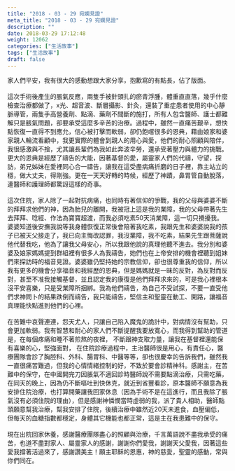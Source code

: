 ```yaml
---
title: "2018 - 03 - 29 宛嫻見證"
meta_title: "2018 - 03 - 29 宛嫻見證"
description: ""
date: 2018-03-29 17:12:48
weight: 12062
categories: ["生活故事"]
tags: ["生活故事"]
draft: false
---
```


家人們平安，我有很大的感動想跟大家分享，抱歉寫的有點長，佔了版面。<br />
<br />
這次手術後產生的脹氣反應，兩隻手被針頭扎的瘀青浮腫，體重直直落，幾乎什麼檢查治療都做了，x光、超音波、斷層攝影、針灸，還裝了重症患者使用的中心靜脈導管，兩隻手高營養劑、點滴、藥劑不間斷的施打，所有人包含醫師、護士都難解只是脹氣問題，卻要承受這麼多辛苦的治療。過程中，雖然一直痛苦艱辛，想快點恢復一直得不到應允，信心被打擊而軟弱，卻仍飽嚐很多的恩典，藉由娘家和婆家親人輪流看顧中，我更實際的體會到親人的用心與愛，他們的耐心照顧與陪伴，我很感激與不捨，尤其讓長輩們為我如此奔波辛勞，還承受著壓力與體力的挑戰。更大的恩典是經歷了禱告的大能，因著基督的愛，屬靈家人們的代禱，守望，探訪，弟兄姊妹在愛裡同心合一禱告，讓我在這受盡病痛折磨的日子裡，靠主站立的穩，做大丈夫，得剛強。更在一天天好轉的時候，經歷了神蹟，鼻胃管自動脫落，連醫師和護理師都驚訝這樣的奇事。<br />
<br />
這次住院，家人除了一起對抗病痛，也同時有著信仰的爭戰，我的父母與婆婆不斷的拜拜求他們的神，因為胎兒的離開，我被冠上這是我的業障，我的父母帶著先生去拜拜、唸經、作法為寶寶超渡，而我必須吃素50天消業障，這一切只攪擾我。婆婆知道後安撫我說等我身體恢復正常後會陪著我吃素，我跟先生和婆婆說我的孩子已被天父接走了，我已向主悔改認罪，我沒業障，我不吃素，結果先生跟菩薩說他代替我吃，他為了讓我父母安心，所以我跟他說的真理他聽不進去。我分別和婆婆及娘家媽媽提到群組裡有很多人為我禱告，她們也在上帝安排的機會裡聽到姐妹們來探訪時的福音見證。婆婆雖仍堅持她的宗教信仰，卻也很尊重我的信仰，所以我有更多的機會分享福音和我經歷的恩典，但是媽媽就是一昧的反對，為反對而反對，甚至不准我接觸基督，並且認定我的康復是他們拜拜求來的，可是我心裡根本沒平安喜樂，只是受業障所捆綁。我為他們禱告，為自己不受試探，不要一直受他們求神問卜的結果跌倒而禱告，我只能禱告，堅信主和聖靈在動工、開路，讓福音真理能快點進到他們的心裡。<br />
<br />
在苦難中哀聲連連，怨天尤人，只讓自己陷入魔鬼的詭計中，對病情沒有幫助，只會更加軟弱。我有智慧和耐心的家人們不斷提醒我要放寬心，而我得到幫助的管道是，在每個疼痛和睡不著煎熬的夜裡， 不斷跟神支取力量，讓我在基督裡還能保有喜樂的心，堅強面對， 在住院診療過程中，主治醫師很是用心，有責任心，醫療團隊會診了胸腔科、外科、腸胃科、中醫等等，卻也很慶幸的告訴我們，雖然我一直很痛苦難過，但我的心情情緒控制的好，不致於要會診精神科。感謝主，在苦難中的保守，在中國開完刀因脹氣不適回診時醫師說不需要點滴治療，只需吃藥，在同天的晚上，因為仍不斷嘔吐到快休克，就近到省豐看診，原本醫師不願意為我安排住院治療，也打算開藥讓我回家休息（因為手術不是在這進行，而且我除了脹氣沒有必須住院的理由），但是感謝神憐憫當時虛弱的我，派了貴人相助，醫師點頭願意幫我治療，幫我安排了住院，後續治療中雖然近20天未進食，血壓偏低，但每天的血糖指數都穩定，身體其它機能也都正常，這是主在我患難中的保守。<br />
<br />
現在出院回家休養，感謝醫療團隊盡心的照顧與治療，千言萬語說不盡我承受的痛苦，也道不盡對家人、屬靈家人的感謝，謝謝你們愛我，謝謝天父愛我，因著這些愛我撐著活過來了，感謝讚美主！願主耶穌的恩惠，神的慈愛，聖靈的感動，常與你們同在。
        